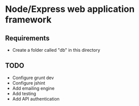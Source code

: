 Node/Express web application framework
========

Requirements
--------
* Create a folder called "db" in this directory


TODO
--------
* Configure grunt dev
* Configure jshint
* Add emailing engine
* Add testing
* Add API authentication
